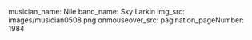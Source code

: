 musician_name: Nile
band_name: Sky Larkin
img_src: images/musician0508.png
onmouseover_src: 
pagination_pageNumber: 1984